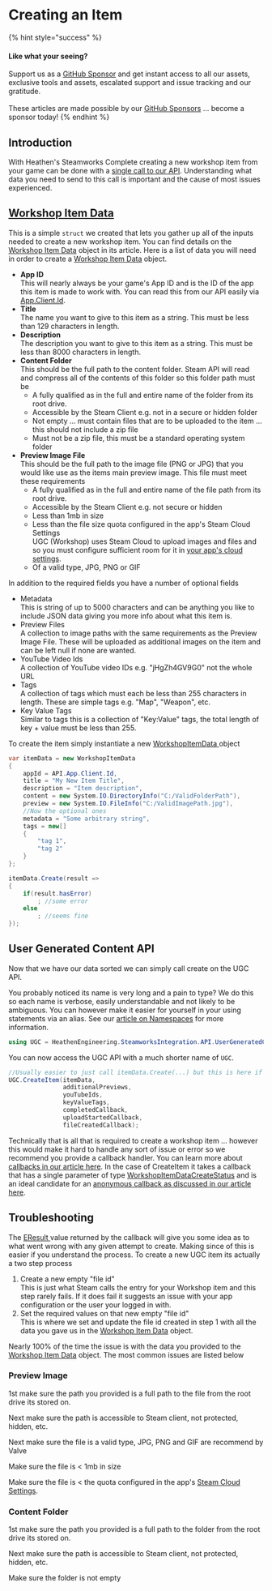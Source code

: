 # Creating an Item

{% hint style="success" %}
#### Like what your seeing?

Support us as a [GitHub Sponsor](../../become-a-sponsor/) and get instant access to all our assets, exclusive tools and assets, escalated support and issue tracking and our gratitude.\
\
These articles are made possible by our [GitHub Sponsors](../../become-a-sponsor/) ... become a sponsor today!
{% endhint %}

## &#x20;Introduction

With Heathen's Steamworks Complete creating a new workshop item from your game can be done with a [single call to our API](https://kb.heathenengineering.com/assets/steamworks/api/usergeneratedcontent.client#createitem). Understanding what data you need to send to this call is important and the cause of most issues experienced.

## [Workshop Item Data](../../toolkit-for-steamworks-sdk/unity/classes-and-structs/workshop-item-data.md)

This is a simple `struct` we created that lets you gather up all of the inputs needed to create a new workshop item. You can find details on the [Workshop Item Data](../../toolkit-for-steamworks-sdk/unity/classes-and-structs/workshop-item-data.md) object in its article. Here is a list of data you will need in order to create a [Workshop Item Data](../../toolkit-for-steamworks-sdk/unity/classes-and-structs/workshop-item-data.md) object.

* **App ID**\
  This will nearly always be your game's App ID and is the ID of the app this item is made to work with. You can read this from our API easily via [App.Client.Id](../../toolkit-for-steamworks-sdk/unity/api/app.client.md#id).
* **Title**\
  The name you want to give to this item as a string. This must be less than 129 characters in length.
* **Description**\
  The description you want to give to this item as a string. This must be less than 8000 characters in length.
* **Content Folder**\
  This should be the full path to the content folder. Steam API will read and compress all of the contents of this folder so this folder path must be
  * A fully qualified as in the full and entire name of the folder from its root drive.
  * Accessible by the Steam Client e.g. not in a secure or hidden folder
  * Not empty ... must contain files that are to be uploaded to the item ... this should not include a zip file
  * Must not be a zip file, this must be a standard operating system folder
* **Preview Image File**\
  This should be the full path to the image file (PNG or JPG) that you would like use as the items main preview image. This file must meet these requirements
  * A fully qualified as in the full and entire name of the file path from its root drive.
  * Accessible by the Steam Client e.g. not secure or hidden
  * Less than 1mb in size
  * Less than the file size quota configured in the app's Steam Cloud Settings\
    UGC (Workshop) uses Steam Cloud to upload images and files and so you must configure sufficient room for it in [your app's cloud settings](https://partner.steamgames.com/apps/cloud/).
  * Of a valid type, JPG, PNG or GIF

In addition to the required fields you have a number of optional fields

* Metadata\
  This is string of up to 5000 characters and can be anything you like to include JSON data giving you more info about what this item is.
* Preview Files\
  A collection to image paths with the same requirements as the Preview Image File. These will be uploaded as additional images on the item and can be left null if none are wanted.
* YouTube Video Ids\
  A collection of YouTube video IDs e.g. "jHgZh4GV9G0" not the whole URL
* Tags\
  A collection of tags which must each be less than 255 characters in length. These are simple tags e.g. "Map", "Weapon", etc.
* Key Value Tags\
  Similar to tags this is a collection of "Key:Value" tags, the total length of key + value must be less than 255.

To create the item simply instantiate a new [WorkshopItemData ](../../toolkit-for-steamworks-sdk/unity/classes-and-structs/workshop-item-data.md)object

```csharp
var itemData = new WorkshopItemData
{
    appId = API.App.Client.Id,
    title = "My New Item Title",
    description = "Item description",
    content = new System.IO.DirectoryInfo("C:/ValidFolderPath"),
    preview = new System.IO.FileInfo("C:/ValidImagePath.jpg"),
    //Now the optional ones
    metadata = "Some arbitrary string",
    tags = new[]
    {
        "tag 1",
        "tag 2"
    }
};

itemData.Create(result =>
{
    if(result.hasError)
        ; //some error
    else
        ; //seems fine
});
```

## User Generated Content API

Now that we have our data sorted we can simply call create on the UGC API.&#x20;

You probably noticed its name is very long and a pain to type? We do this so each name is verbose, easily understandable and not likely to be ambiguous. You can however make it easier for yourself in your using statements via an alias. See our [article on Namespaces](../../company/development/namespace-and-using.md) for more information.

```csharp
using UGC = HeathenEngineering.SteamworksIntegration.API.UserGeneratedContent.Client;
```

You can now access the UGC API with a much shorter name of `UGC`.

```csharp
//Usually easier to just call itemData.Create(...) but this is here if you want it
UGC.CreateItem(itemData, 
               additionalPreviews, 
               youTubeIds, 
               keyValueTags, 
               completedCallback, 
               uploadStartedCallback, 
               fileCreatedCallback);
```

Technically that is all that is required to create a workshop item ... however this would make it hard to handle any sort of issue or error so we recommend you provide a callback handler. You can learn more about [callbacks in our article here](../../company/development/callbacks.md). In the case of CreateItem it takes a callback that has a single parameter of type [WorkshopItemDataCreateStatus](../../toolkit-for-steamworks-sdk/unity/classes-and-structs/workshop-item-data-create-status.md) and is an ideal candidate for an [anonymous callback as discussed in our article here](../../company/development/lambda-expressions.md#callbacks).

## Troubleshooting

The [EResult ](https://partner.steamgames.com/doc/api/steam\_api#EResult)value returned by the callback will give you some idea as to what went wrong with any given attempt to create. Making since of this is easier if you understand the process. To create a new UGC item its actually a two step process

1. Create a new empty "file id" \
   This is just what Steam calls the entry for your Workshop item and this step rarely fails. If it does fail it suggests an issue with your app configuration or the user your logged in with.
2. Set the required values on that new empty "file id"\
   This is where we set and update the file id created in step 1 with all the data you gave us in the [Workshop Item Data](../../toolkit-for-steamworks-sdk/unity/classes-and-structs/workshop-item-data.md) object.

Nearly 100% of the time the issue is with the data you provided to the [Workshop Item Data](../../toolkit-for-steamworks-sdk/unity/classes-and-structs/workshop-item-data.md) object. The most common issues are listed below

### Preview Image

1st make sure the path you provided is a full path to the file from the root drive its stored on.

Next make sure the path is accessible to Steam client, not protected, hidden, etc.

Next make sure the file is a valid type, JPG, PNG and GIF are recommend by Valve

Make sure the file is < 1mb in size

Make sure the file is < the quota configured in the app's [Steam Cloud Settings](https://partner.steamgames.com/apps/cloud/).

### Content Folder

1st make sure the path you provided is a full path to the folder from the root drive its stored on.

Next make sure the path is accessible to Steam client, not protected, hidden, etc.

Make sure the folder is not empty

